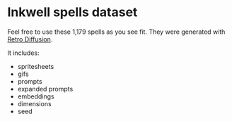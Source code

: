 # Inkwell spells dataset

Feel free to use these 1,179 spells as you see fit. They were generated with [Retro Diffusion](https://retrodiffusion.ai/).

It includes:
- spritesheets
- gifs
- prompts
- expanded prompts
- embeddings
- dimensions
- seed

